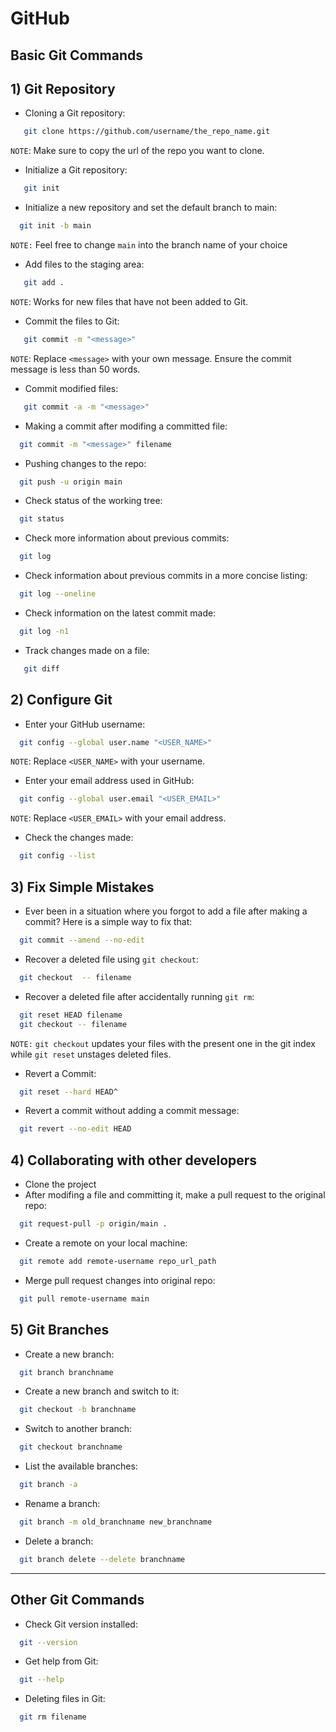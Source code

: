 # GitHub 
## Basic Git Commands
## 1) Git Repository
- Cloning a Git repository:
```sh
   git clone https://github.com/username/the_repo_name.git
```
   `NOTE`: Make sure to copy the url of the repo you want to clone.
- Initialize a Git repository:
```sh
   git init 
```
- Initialize a new repository and set the default branch to main:
```sh
  git init -b main
```
`NOTE:` Feel free to change `main` into the branch name of your choice
- Add files to the staging area:
```sh
   git add .
```
   `NOTE`: Works for new files that have not been added to Git.
- Commit the files to Git:
```sh
   git commit -m "<message>"
```
   `NOTE`: Replace `<message>` with your own message. Ensure the commit message is less than 50 words.
- Commit modified files:
```sh
   git commit -a -m "<message>"
```
- Making a commit after modifing a committed file:
```sh
  git commit -m "<message>" filename
```
- Pushing changes to the repo:
```sh
  git push -u origin main
```
- Check status of the working tree:
```sh
  git status
```
- Check more information about previous commits:
```sh
  git log
```
- Check information about previous commits in a more concise listing:
```sh
  git log --oneline
```
- Check information on the latest commit made:
```sh
  git log -n1
```
- Track changes made on a file:
```sh
   git diff
```

## 2) Configure Git 
- Enter your GitHub username:
```sh
  git config --global user.name "<USER_NAME>"
```
 `NOTE`: Replace `<USER_NAME>` with your username.
  
- Enter your email address used in GitHub:
```sh
  git config --global user.email "<USER_EMAIL>"
```
 `NOTE`: Replace `<USER_EMAIL>` with your email address.
- Check the changes made:
```sh
  git config --list
```

## 3) Fix Simple Mistakes
- Ever been in a situation where you forgot to add a file after making a commit? Here is a simple way to fix that:
```sh
  git commit --amend --no-edit
```
- Recover a deleted file using `git checkout`:
```sh
  git checkout  -- filename
```
- Recover a deleted file after accidentally running `git rm`:
```sh
  git reset HEAD filename
  git checkout -- filename
```
`NOTE:` `git checkout` updates your files with the present one in the git index while `git reset` unstages deleted files.
- Revert a Commit:
```sh
  git reset --hard HEAD^
```
- Revert a commit without adding a commit message:
```sh
  git revert --no-edit HEAD
```

## 4) Collaborating with other developers
- Clone the project
- After modifing a file and committing it, make a pull request to the original repo:
```sh
  git request-pull -p origin/main .
```
- Create a remote on your local machine:
```sh
  git remote add remote-username repo_url_path
```
- Merge pull request changes into original repo:
```sh
  git pull remote-username main
```

## 5) Git Branches
- Create a new branch:
```sh
  git branch branchname
```
- Create a new branch and switch to it:
```sh
  git checkout -b branchname
```
- Switch to another branch:
```sh
  git checkout branchname
```
- List the available branches:
```sh
  git branch -a
```
- Rename a branch:
```sh
  git branch -m old_branchname new_branchname
```
- Delete a branch:
```sh
  git branch delete --delete branchname
```

- - -  
## Other Git Commands
- Check Git version installed:
```sh
  git --version
```
- Get help from Git:
```sh
  git --help
```
- Deleting files in Git:
```sh
  git rm filename
```
